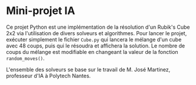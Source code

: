 # Mini-projet IA 

Ce projet Python est une implémentation de la résolution d'un Rubik's Cube 2x2 via l'utilisation de divers solveurs et algorithmes.
Pour lancer le projet, exécuter simplement le fichier `Cube.py` qui lancera le mélange d'un cube avec 48 coups, puis qui le résoudra et affichera la solution. Le nombre de coups du mélange est modifiable en changeant la valeur de la fonction `random_moves()`. 

L'ensemble des solveurs se base sur le travail de M. José Martinez, professeur d'IA à Polytech Nantes.
